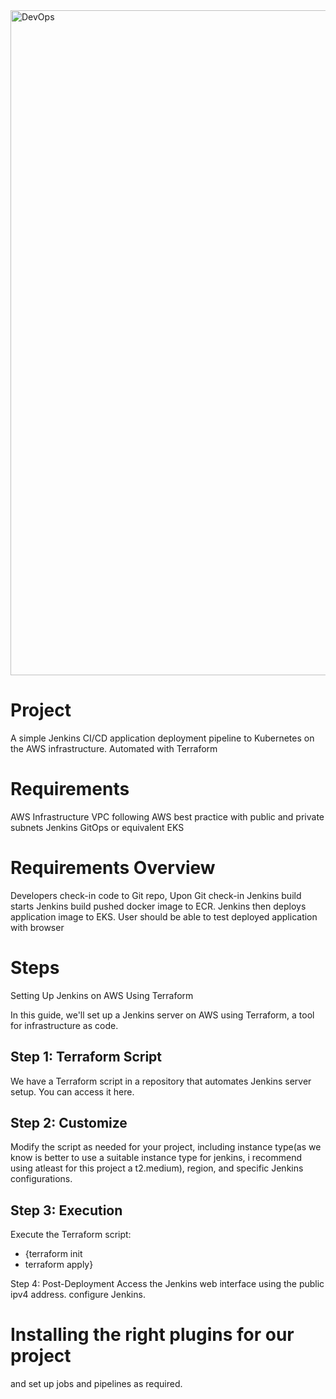 <img width="1064" alt="DevOps" src="https://github.com/profebass99/jenkins-terraform-eks/assets/104143346/960fade6-bac1-4e5e-8bad-776598701de6">


# Project
A simple Jenkins CI/CD application deployment pipeline to Kubernetes on the AWS infrastructure. Automated with Terraform 

# Requirements
AWS Infrastructure
VPC following AWS best practice with public and private subnets
Jenkins
GitOps or equivalent
EKS

# Requirements Overview
Developers check-in code to Git repo, Upon Git check-in Jenkins build starts Jenkins build pushed docker image to ECR. 
Jenkins then deploys application image to EKS. User should be able to test deployed application with browser

# Steps 
Setting Up Jenkins on AWS Using Terraform

In this guide, we'll set up a Jenkins server on AWS using Terraform, a tool for infrastructure as code.

## Step 1: Terraform Script

We have a Terraform script in a repository that automates Jenkins server setup. You can access it here.

## Step 2: Customize

Modify the script as needed for your project, including instance type(as we know is better to use a suitable instance type for jenkins, i recommend using atleast for this project a t2.medium), region, and specific Jenkins configurations.

## Step 3: Execution
Execute the Terraform script:
* {terraform init
* terraform apply}

Step 4: Post-Deployment
Access the Jenkins web interface using the public ipv4 address. configure Jenkins.

# Installing the right plugins for our project




and set up jobs and pipelines as required.
